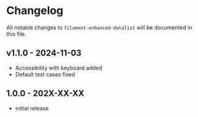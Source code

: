 # Changelog

All notable changes to `filament-enhanced-datalist` will be documented in this file.

## v1.1.0 - 2024-11-03

- Accessibility with keyboard added
- Default test cases fixed

## 1.0.0 - 202X-XX-XX

- initial release
